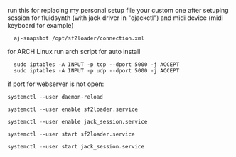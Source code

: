 run this for replacing  my personal setup file your custom one after  setuping session for fluidsynth (with jack driver in "qjackctl") and midi device (midi keyboard for example)

      aj-snapshot /opt/sf2loader/connection.xml

for ARCH Linux run arch script for auto install
   
      sudo iptables -A INPUT -p tcp --dport 5000 -j ACCEPT
      sudo iptables -A INPUT -p udp --dport 5000 -j ACCEPT
  
  


if port for webserver is not open:

    systemctl --user daemon-reload

    systemctl --user enable sf2loader.service

    systemctl --user enable jack_session.service

    systemctl --user start sf2loader.service

    systemctl --user start jack_session.service


  


